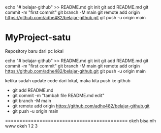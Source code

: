 echo "# belajar-github" >> README.md
git init
git add README.md
git commit -m "first commit"
git branch -M main
git remote add origin https://github.com/adhe482/belajar-github.git
git push -u origin main


# MyProject-satu
Repository baru dari pc lokal

echo "# belajar-github" >> README.md
git init
git add README.md
git commit -m "first commit"
git branch -M main
git remote add origin https://github.com/adhe482/belajar-github.git
git push -u origin main

ketika sudah update code dari lokal, maka kita push ke github

- git add README.md
- git commit -m "tambah file README.md edit"
- git branch -M main
- git remote add origin https://github.com/adhe482/belajar-github.git
- git push -u origin main

=========================================== okeh bisa nih www
okeh 1 2 3